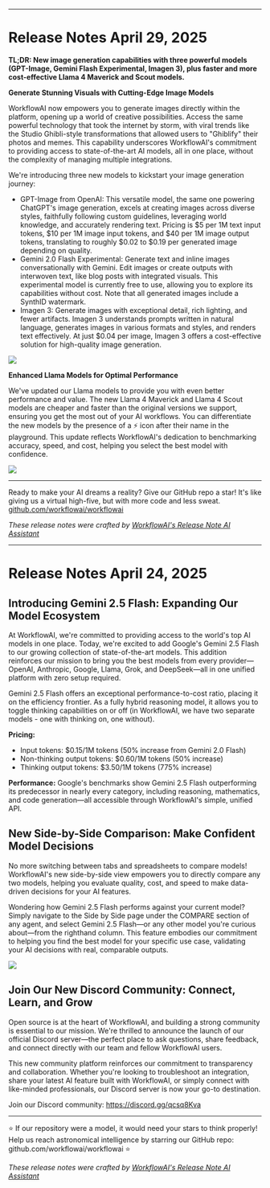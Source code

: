 
---
# Release Notes April 29, 2025

**TL;DR: New image generation capabilities with three powerful models (GPT-Image, Gemini Flash Experimental, Imagen 3), plus faster and more cost-effective Llama 4 Maverick and Scout models.**

**Generate Stunning Visuals with Cutting-Edge Image Models**

WorkflowAI now empowers you to generate images directly within the platform, opening up a world of creative possibilities. Access the same powerful technology that took the internet by storm, with viral trends like the Studio Ghibli-style transformations that allowed users to "Ghiblify" their photos and memes. This capability underscores WorkflowAI's commitment to providing access to state-of-the-art AI models, all in one place, without the complexity of managing multiple integrations. 

We're introducing three new models to kickstart your image generation journey:

- GPT-Image from OpenAI: This versatile model, the same one powering ChatGPT's image generation, excels at creating images across diverse styles, faithfully following custom guidelines, leveraging world knowledge, and accurately rendering text. Pricing is $5 per 1M text input tokens, $10 per 1M image input tokens, and $40 per 1M image output tokens, translating to roughly $0.02 to $0.19 per generated image depending on quality.
- Gemini 2.0 Flash Experimental: Generate text and inline images conversationally with Gemini. Edit images or create outputs with interwoven text, like blog posts with integrated visuals. This experimental model is currently free to use, allowing you to explore its capabilities without cost. Note that all generated images include a SynthID watermark.
- Imagen 3: Generate images with exceptional detail, rich lighting, and fewer artifacts. Imagen 3 understands prompts written in natural language, generates images in various formats and styles, and renders text effectively. At just $0.04 per image, Imagen 3 offers a cost-effective solution for high-quality image generation.

![](../assets/images/release-note-assets/image-side-by-side.png)

**Enhanced Llama Models for Optimal Performance**

We've updated our Llama models to provide you with even better performance and value. The new Llama 4 Maverick and Llama 4 Scout models are cheaper and faster than the original versions we support, ensuring you get the most out of your AI workflows. You can differentiate the new models by the presence of a ⚡️ icon after their name in the playground. This update reflects WorkflowAI's dedication to benchmarking accuracy, speed, and cost, helping you select the best model with confidence. 

![](../assets/images/release-note-assets/llama-side-by-side.png)

---

Ready to make your AI dreams a reality? Give our GitHub repo a star! It's like giving us a virtual high-five, but with more code and less sweat. [github.com/workflowai/workflowai](http://github.com/workflowai/workflowai)

_These release notes were crafted by [WorkflowAI's Release Note AI Assistant](https://workflowai.com/docs/agents/release-note-generation/1?showDiffMode=false&show2ColumnLayout=false)_


---
# Release Notes April 24, 2025

## Introducing Gemini 2.5 Flash: Expanding Our Model Ecosystem

At WorkflowAI, we're committed to providing access to the world's top AI models in one place. Today, we're excited to add Google's Gemini 2.5 Flash to our growing collection of state-of-the-art models. This addition reinforces our mission to bring you the best models from every provider—OpenAI, Anthropic, Google, Llama, Grok, and DeepSeek—all in one unified platform with zero setup required.

Gemini 2.5 Flash offers an exceptional performance-to-cost ratio, placing it on the efficiency frontier. As a fully hybrid reasoning model, it allows you to toggle thinking capabilities on or off (in WorkflowAI, we have two separate models - one with thinking on, one without).

**Pricing:**
* Input tokens: $0.15/1M tokens (50% increase from Gemini 2.0 Flash)
* Non-thinking output tokens: $0.60/1M tokens (50% increase)
* Thinking output tokens: $3.50/1M tokens (775% increase)

**Performance:**
Google's benchmarks show Gemini 2.5 Flash outperforming its predecessor in nearly every category, including reasoning, mathematics, and code generation—all accessible through WorkflowAI's simple, unified API.

## New Side-by-Side Comparison: Make Confident Model Decisions

No more switching between tabs and spreadsheets to compare models! WorkflowAI's new side-by-side view empowers you to directly compare any two models, helping you evaluate quality, cost, and speed to make data-driven decisions for your AI features.

Wondering how Gemini 2.5 Flash performs against your current model? Simply navigate to the Side by Side page under the COMPARE section of any agent, and select Gemini 2.5 Flash—or any other model you're curious about—from the righthand column. This feature embodies our commitment to helping you find the best model for your specific use case, validating your AI decisions with real, comparable outputs.

![](../docs/assets/images/release-note-assets/sidebyside.png)

## Join Our New Discord Community: Connect, Learn, and Grow

Open source is at the heart of WorkflowAI, and building a strong community is essential to our mission. We're thrilled to announce the launch of our official Discord server—the perfect place to ask questions, share feedback, and connect directly with our team and fellow WorkflowAI users.

This new community platform reinforces our commitment to transparency and collaboration. Whether you're looking to troubleshoot an integration, share your latest AI feature built with WorkflowAI, or simply connect with like-minded professionals, our Discord server is now your go-to destination.

Join our Discord community: https://discord.gg/qcsq8Kva

---

⭐ If our repository were a model, it would need your stars to think properly! Help us reach astronomical intelligence by starring our GitHub repo: github.com/workflowai/workflowai ⭐

*These release notes were crafted by [WorkflowAI's Release Note AI Assistant](https://workflowai.com/docs/agents/release-note-generation/1?showDiffMode=false&show2ColumnLayout=false)*